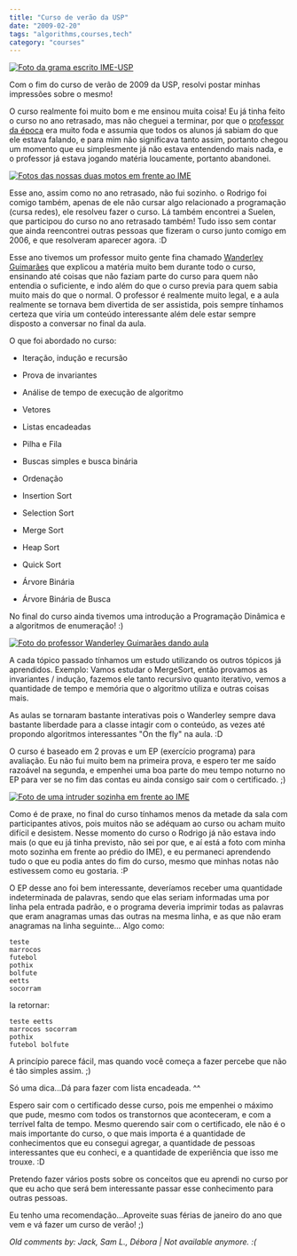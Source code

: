```yaml
---
title: "Curso de verão da USP"
date: "2009-02-20"
tags: "algorithms,courses,tech"
category: "courses"
---
```


[![Foto da grama escrito IME-USP](/images/posts/curso_verao_ime.jpg "IME-USP")](/images/posts/curso_verao_ime.jpg "")

Com o fim do curso de verão de 2009 da USP, resolvi postar minhas
impressões sobre o mesmo!

O curso realmente foi muito bom e me ensinou muita coisa! Eu já tinha
feito o curso no ano retrasado, mas não cheguei a terminar, por que o
[professor da época](http://www.ime.usp.br/~rbrito/ "Rogério Brito")
era muito foda e assumia que todos os alunos já sabiam do que ele
estava falando, e para mim não significava tanto assim, portanto
chegou um momento que eu simplesmente já não estava entendendo mais
nada, e o professor já estava jogando matéria loucamente, portanto
abandonei.

[![Fotos das nossas duas motos em frente ao IME](/images/posts/curso_verao_intruders.jpg "Nossas motos em frente ao IME")](/images/posts/curso_verao_intruders.jpg "")

Esse ano, assim como no ano retrasado, não fui sozinho. o Rodrigo foi
comigo também, apenas de ele não cursar algo relacionado a programação
(cursa redes), ele resolveu fazer o curso. Lá também encontrei a
Suelen, que participou do curso no ano retrasado também! Tudo isso sem
contar que ainda reencontrei outras pessoas que fizeram o curso junto
comigo em 2006, e que resolveram aparecer agora. :D

Esse ano tivemos um professor muito gente fina chamado
[Wanderley Guimarães](http://www.ime.usp.br/~wander/ "Página do Wander") que
explicou a matéria muito bem durante todo o curso, ensinando até
coisas que não faziam parte do curso para quem não entendia o
suficiente, e indo além do que o curso previa para quem sabia muito
mais do que o normal. O professor é realmente muito legal, e a aula
realmente se tornava bem divertida de ser assistida, pois sempre
tínhamos certeza que viria um conteúdo interessante além dele estar
sempre disposto a conversar no final da aula.

O que foi abordado no curso:

* Iteração, indução e recursão
* Prova de invariantes
* Análise de tempo de execução de algoritmo
* Vetores
* Listas encadeadas
* Pilha e Fila
* Buscas simples e busca binária
* Ordenação
* Insertion Sort
* Selection Sort
* Merge Sort
* Heap Sort
* Quick Sort

* Árvore Binária
* Árvore Binária de Busca

No final do curso ainda tivemos uma introdução a Programação Dinâmica
e a algoritmos de enumeração! :)

[![Foto do professor Wanderley Guimarães dando aula](/images/posts/curso_verao_wanderley.jpg "Wanderley Guimarães")](/images/posts/curso_verao_wanderley.jpg "")

A cada tópico passado tínhamos um estudo utilizando os outros tópicos
já aprendidos. Exemplo: Vamos estudar o MergeSort, então provamos as
invariantes / indução, fazemos ele tanto recursivo quanto iterativo,
vemos a quantidade de tempo e memória que o algoritmo utiliza e outras
coisas mais.

As aulas se tornaram bastante interativas pois o Wanderley sempre dava
bastante liberdade para a classe intagir com o conteúdo, as vezes até
propondo algoritmos interessantes "On the fly" na aula. :D

O curso é baseado em 2 provas e um EP (exercício programa) para
avaliação. Eu não fui muito bem na primeira prova, e espero ter me
saído razoável na segunda, e empenhei uma boa parte do meu tempo
noturno no EP para ver se no fim das contas eu ainda consigo sair com
o certificado. ;)

[![Foto de uma intruder sozinha em frente ao IME](/images/posts/curso_verao_intruder.jpg "Minha moto sozinha")](/images/posts/curso_verao_intruder.jpg "")

Como é de praxe, no final do curso tínhamos menos da metade da sala
com participantes ativos, pois muitos não se adéquam ao curso ou acham
muito difícil e desistem. Nesse momento do curso o Rodrigo já não
estava indo mais (o que eu já tinha previsto, não sei por que, e aí
está a foto com minha moto sozinha em frente ao prédio do IME), e eu
permaneci aprendendo tudo o que eu podia antes do fim do curso, mesmo
que minhas notas não estivessem como eu gostaria. :P

O EP desse ano foi bem interessante, deveríamos receber uma quantidade
indeterminada de palavras, sendo que elas seriam informadas uma por
linha pela entrada padrão, e o programa deveria imprimir todas as
palavras que eram anagramas umas das outras na mesma linha, e as que
não eram anagramas na linha seguinte... Algo como:

```
teste
marrocos
futebol
pothix
bolfute
eetts
socorram
```

Ia retornar:

```
teste eetts
marrocos socorram
pothix
futebol bolfute
```

A princípio parece fácil, mas quando você começa a fazer percebe que
não é tão simples assim. ;)

Só uma dica...Dá para fazer com lista encadeada. ^^

Espero sair com o certificado desse curso, pois me empenhei o máximo
que pude, mesmo com todos os transtornos que aconteceram, e com a
terrível falta de tempo. Mesmo querendo sair com o certificado, ele
não é o mais importante do curso, o que mais importa é a quantidade de
conhecimentos que eu consegui agregar, a quantidade de pessoas
interessantes que eu conheci, e a quantidade de experiência que isso
me trouxe. :D

Pretendo fazer vários posts sobre os conceitos que eu aprendi no curso
por que eu acho que será bem interessante passar esse conhecimento
para outras pessoas.

Eu tenho uma recomendação...Aproveite suas férias de janeiro do ano
que vem e vá fazer um curso de verão! ;)



_Old comments by: Jack, Sam L., Débora | Not available anymore. :(_
